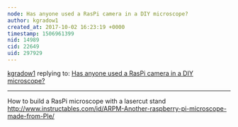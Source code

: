 ```yaml
---
node: Has anyone used a RasPi camera in a DIY microscope?
author: kgradow1
created_at: 2017-10-02 16:23:19 +0000
timestamp: 1506961399
nid: 14989
cid: 22649
uid: 297929
---
```




[kgradow1](../profile/kgradow1) replying to: [Has anyone used a RasPi camera in a DIY microscope?](../notes/bmela/10-01-2017/has-anyone-used-a-raspi-camera-in-a-diy-microscope)

----
How to build a RasPi microscope with a lasercut stand  http://www.instructables.com/id/ARPM-Another-raspberry-pi-microscope-made-from-Ple/